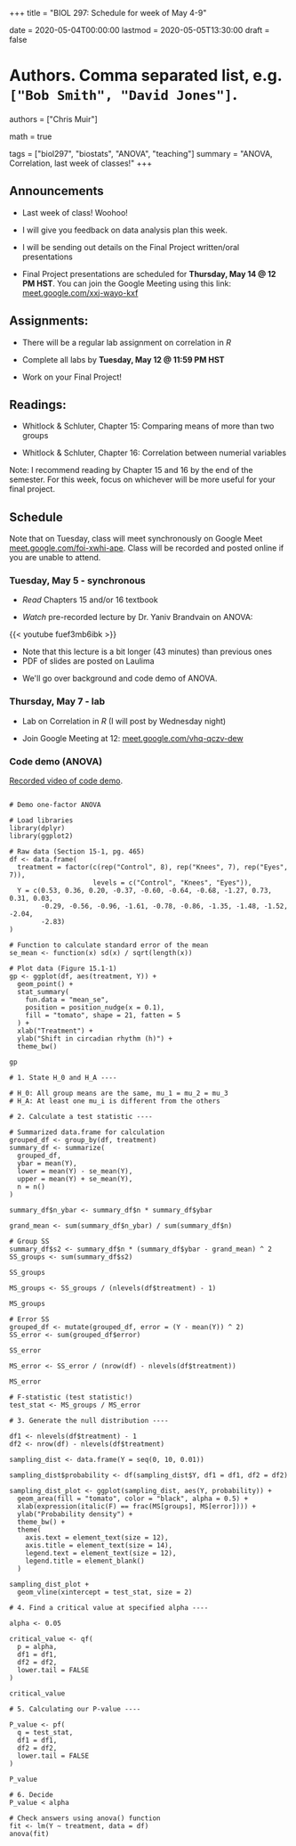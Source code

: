 +++
title = "BIOL 297: Schedule for week of May 4-9"

date = 2020-05-04T00:00:00
lastmod = 2020-05-05T13:30:00
draft = false

# Authors. Comma separated list, e.g. `["Bob Smith", "David Jones"]`.
authors = ["Chris Muir"]

math = true

tags = ["biol297", "biostats", "ANOVA", "teaching"]
summary = "ANOVA, Correlation, last week of classes!"
+++

## Announcements

* Last week of class! Woohoo!

* I will give you feedback on data analysis plan this week.

* I will be sending out details on the Final Project written/oral presentations

* Final Project presentations are scheduled for **Thursday, May 14 @ 12 PM HST**. You can join the Google Meeting using this link: [meet.google.com/xxj-wayo-kxf](https://meet.google.com/xxj-wayo-kxf)

## Assignments:

* There will be a regular lab assignment on correlation in *R* 

* Complete all labs by **Tuesday, May 12 @ 11:59 PM HST**

* Work on your Final Project!

## Readings:

* Whitlock & Schluter, Chapter 15: Comparing means of more than two groups

* Whitlock & Schluter, Chapter 16: Correlation between numerial variables

Note: I recommend reading by Chapter 15 and 16 by the end of the semester. For this week, focus on whichever will be more useful for your final project.

## Schedule

Note that on Tuesday, class will meet synchronously on Google Meet [meet.google.com/foi-xwhi-ape](https://meet.google.com/vhq-qczv-dew). Class will be recorded and posted online if you are unable to attend. 

### Tuesday, May 5 - synchronous

* *Read* Chapters 15 and/or 16 textbook

* *Watch* pre-recorded lecture by Dr. Yaniv Brandvain on ANOVA:

{{< youtube fuef3mb6ibk >}}

  - Note that this lecture is a bit longer (43 minutes) than previous ones
  - PDF of slides are posted on Laulima

* We'll go over background and code demo of ANOVA.

### Thursday, May 7 - lab

* Lab on Correlation in *R* (I will post by Wednesday night)

* Join Google Meeting at 12: [meet.google.com/vhq-qczv-dew](https://meet.google.com/vhq-qczv-dew)

### Code demo (ANOVA)

[Recorded video of code demo](https://drive.google.com/open?id=1sWClI2mgzHx48hYJdSOalzdKhdXOO5Vn).

```{r}

# Demo one-factor ANOVA

# Load libraries
library(dplyr)
library(ggplot2)

# Raw data (Section 15-1, pg. 465)
df <- data.frame(
  treatment = factor(c(rep("Control", 8), rep("Knees", 7), rep("Eyes", 7)), 
                     levels = c("Control", "Knees", "Eyes")),
  Y = c(0.53, 0.36, 0.20, -0.37, -0.60, -0.64, -0.68, -1.27, 0.73, 0.31, 0.03,
        -0.29, -0.56, -0.96, -1.61, -0.78, -0.86, -1.35, -1.48, -1.52, -2.04,
        -2.83)
)

# Function to calculate standard error of the mean
se_mean <- function(x) sd(x) / sqrt(length(x))

# Plot data (Figure 15.1-1)
gp <- ggplot(df, aes(treatment, Y)) +
  geom_point() +
  stat_summary(
    fun.data = "mean_se",
    position = position_nudge(x = 0.1),
    fill = "tomato", shape = 21, fatten = 5
  ) +
  xlab("Treatment") +
  ylab("Shift in circadian rhythm (h)") +
  theme_bw()

gp

# 1. State H_0 and H_A ----

# H_0: All group means are the same, mu_1 = mu_2 = mu_3
# H_A: At least one mu_i is different from the others

# 2. Calculate a test statistic ----

# Summarized data.frame for calculation
grouped_df <- group_by(df, treatment)
summary_df <- summarize(
  grouped_df,
  ybar = mean(Y),
  lower = mean(Y) - se_mean(Y),
  upper = mean(Y) + se_mean(Y),
  n = n()
)

summary_df$n_ybar <- summary_df$n * summary_df$ybar

grand_mean <- sum(summary_df$n_ybar) / sum(summary_df$n)

# Group SS
summary_df$s2 <- summary_df$n * (summary_df$ybar - grand_mean) ^ 2
SS_groups <- sum(summary_df$s2)

SS_groups

MS_groups <- SS_groups / (nlevels(df$treatment) - 1)

MS_groups

# Error SS
grouped_df <- mutate(grouped_df, error = (Y - mean(Y)) ^ 2)
SS_error <- sum(grouped_df$error)

SS_error

MS_error <- SS_error / (nrow(df) - nlevels(df$treatment))

MS_error

# F-statistic (test statistic!)
test_stat <- MS_groups / MS_error

# 3. Generate the null distribution ----

df1 <- nlevels(df$treatment) - 1
df2 <- nrow(df) - nlevels(df$treatment)

sampling_dist <- data.frame(Y = seq(0, 10, 0.01)) 

sampling_dist$probability <- df(sampling_dist$Y, df1 = df1, df2 = df2)

sampling_dist_plot <- ggplot(sampling_dist, aes(Y, probability)) +
  geom_area(fill = "tomato", color = "black", alpha = 0.5) +
  xlab(expression(italic(F) == frac(MS[groups], MS[error]))) +
  ylab("Probability density") +
  theme_bw() +
  theme(
    axis.text = element_text(size = 12),
    axis.title = element_text(size = 14),
    legend.text = element_text(size = 12),
    legend.title = element_blank()
  )

sampling_dist_plot +
  geom_vline(xintercept = test_stat, size = 2)
  
# 4. Find a critical value at specified alpha ----

alpha <- 0.05

critical_value <- qf(
  p = alpha,
  df1 = df1,
  df2 = df2,
  lower.tail = FALSE
)

critical_value

# 5. Calculating our P-value ----

P_value <- pf(
  q = test_stat,
  df1 = df1,
  df2 = df2,
  lower.tail = FALSE
)

P_value

# 6. Decide
P_value < alpha

# Check answers using anova() function
fit <- lm(Y ~ treatment, data = df)
anova(fit)

```